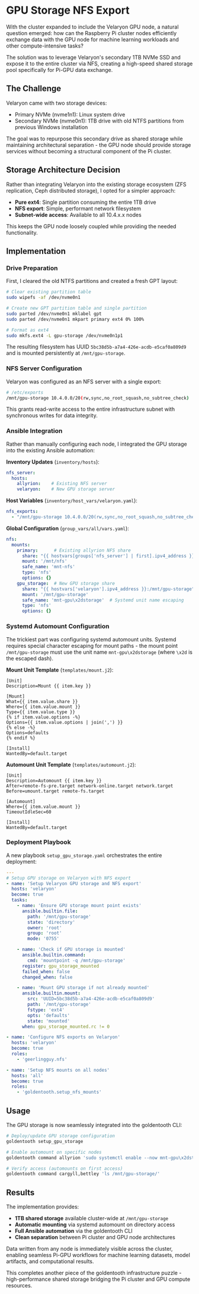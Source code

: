 # GPU Storage NFS Export

With the cluster expanded to include the Velaryon GPU node, a natural question emerged: how can the Raspberry Pi cluster nodes efficiently exchange data with the GPU node for machine learning workloads and other compute-intensive tasks?

The solution was to leverage Velaryon's secondary 1TB NVMe SSD and expose it to the entire cluster via NFS, creating a high-speed shared storage pool specifically for Pi-GPU data exchange.

## The Challenge

Velaryon came with two storage devices:
- Primary NVMe (nvme1n1): Linux system drive
- Secondary NVMe (nvme0n1): 1TB drive with old NTFS partitions from previous Windows installation

The goal was to repurpose this secondary drive as shared storage while maintaining architectural separation - the GPU node should provide storage services without becoming a structural component of the Pi cluster.

## Storage Architecture Decision

Rather than integrating Velaryon into the existing storage ecosystem (ZFS replication, Ceph distributed storage), I opted for a simpler approach:
- **Pure ext4**: Single partition consuming the entire 1TB drive
- **NFS export**: Simple, performant network filesystem
- **Subnet-wide access**: Available to all 10.4.x.x nodes

This keeps the GPU node loosely coupled while providing the needed functionality.

## Implementation

### Drive Preparation

First, I cleared the old NTFS partitions and created a fresh GPT layout:

```bash
# Clear existing partition table
sudo wipefs -af /dev/nvme0n1

# Create new GPT partition table and single partition
sudo parted /dev/nvme0n1 mklabel gpt
sudo parted /dev/nvme0n1 mkpart primary ext4 0% 100%

# Format as ext4
sudo mkfs.ext4 -L gpu-storage /dev/nvme0n1p1
```

The resulting filesystem has UUID `5bc38d5b-a7a4-426e-acdb-e5caf0a809d9` and is mounted persistently at `/mnt/gpu-storage`.

### NFS Server Configuration

Velaryon was configured as an NFS server with a single export:

```bash
# /etc/exports
/mnt/gpu-storage 10.4.0.0/20(rw,sync,no_root_squash,no_subtree_check)
```

This grants read-write access to the entire infrastructure subnet with synchronous writes for data integrity.

### Ansible Integration

Rather than manually configuring each node, I integrated the GPU storage into the existing Ansible automation:

**Inventory Updates** (`inventory/hosts`):
```yaml
nfs_server:
  hosts:
    allyrion:    # Existing NFS server
    velaryon:    # New GPU storage server
```

**Host Variables** (`inventory/host_vars/velaryon.yaml`):
```yaml
nfs_exports:
  - "/mnt/gpu-storage 10.4.0.0/20(rw,sync,no_root_squash,no_subtree_check)"
```

**Global Configuration** (`group_vars/all/vars.yaml`):
```yaml
nfs:
  mounts:
    primary:      # Existing allyrion NFS share
      share: "{{ hostvars[groups['nfs_server'] | first].ipv4_address }}:/mnt/usb1"
      mount: '/mnt/nfs'
      safe_name: 'mnt-nfs'
      type: 'nfs'
      options: {}
    gpu_storage:  # New GPU storage share
      share: "{{ hostvars['velaryon'].ipv4_address }}:/mnt/gpu-storage"
      mount: '/mnt/gpu-storage'
      safe_name: 'mnt-gpu\x2dstorage'  # Systemd unit name escaping
      type: 'nfs'
      options: {}
```

### Systemd Automount Configuration

The trickiest part was configuring systemd automount units. Systemd requires special character escaping for mount paths - the mount point `/mnt/gpu-storage` must use the unit name `mnt-gpu\x2dstorage` (where `\x2d` is the escaped dash).

**Mount Unit Template** (`templates/mount.j2`):
```systemd
[Unit]
Description=Mount {{ item.key }}

[Mount]
What={{ item.value.share }}
Where={{ item.value.mount }}
Type={{ item.value.type }}
{% if item.value.options -%}
Options={{ item.value.options | join(',') }}
{% else -%}
Options=defaults
{% endif %}

[Install]
WantedBy=default.target
```

**Automount Unit Template** (`templates/automount.j2`):
```systemd
[Unit]
Description=Automount {{ item.key }}
After=remote-fs-pre.target network-online.target network.target
Before=umount.target remote-fs.target

[Automount]
Where={{ item.value.mount }}
TimeoutIdleSec=60

[Install]
WantedBy=default.target
```

### Deployment Playbook

A new playbook `setup_gpu_storage.yaml` orchestrates the entire deployment:

```yaml
---
# Setup GPU storage on Velaryon with NFS export
- name: 'Setup Velaryon GPU storage and NFS export'
  hosts: 'velaryon'
  become: true
  tasks:
    - name: 'Ensure GPU storage mount point exists'
      ansible.builtin.file:
        path: '/mnt/gpu-storage'
        state: 'directory'
        owner: 'root'
        group: 'root'
        mode: '0755'

    - name: 'Check if GPU storage is mounted'
      ansible.builtin.command:
        cmd: 'mountpoint -q /mnt/gpu-storage'
      register: gpu_storage_mounted
      failed_when: false
      changed_when: false

    - name: 'Mount GPU storage if not already mounted'
      ansible.builtin.mount:
        src: 'UUID=5bc38d5b-a7a4-426e-acdb-e5caf0a809d9'
        path: '/mnt/gpu-storage'
        fstype: 'ext4'
        opts: 'defaults'
        state: 'mounted'
      when: gpu_storage_mounted.rc != 0

- name: 'Configure NFS exports on Velaryon'
  hosts: 'velaryon'
  become: true
  roles:
    - 'geerlingguy.nfs'

- name: 'Setup NFS mounts on all nodes'
  hosts: 'all'
  become: true
  roles:
    - 'goldentooth.setup_nfs_mounts'
```

## Usage

The GPU storage is now seamlessly integrated into the goldentooth CLI:

```bash
# Deploy/update GPU storage configuration
goldentooth setup_gpu_storage

# Enable automount on specific nodes
goldentooth command allyrion 'sudo systemctl enable --now mnt-gpu\x2dstorage.automount'

# Verify access (automounts on first access)
goldentooth command cargyll,bettley 'ls /mnt/gpu-storage/'
```

## Results

The implementation provides:

- **1TB shared storage** available cluster-wide at `/mnt/gpu-storage`
- **Automatic mounting** via systemd automount on directory access
- **Full Ansible automation** via the goldentooth CLI
- **Clean separation** between Pi cluster and GPU node architectures

Data written from any node is immediately visible across the cluster, enabling seamless Pi-GPU workflows for machine learning datasets, model artifacts, and computational results.

This completes another piece of the goldentooth infrastructure puzzle - high-performance shared storage bridging the Pi cluster and GPU compute resources.